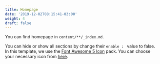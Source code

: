 ```yaml
---
title: Homepage
date: '2019-12-02T08:15:41-03:00'
weight: 4
draft: false
---
```

You can find homepage in `content/**/_index.md`.

You can hide or show all sections by change their `enable : ` value to false.   
In this template, we use the [Font Awesome 5 Icon](https://fontawesome.com/v5.15/icons) pack. You can choose your necessary icon from [here](https://fontawesome.com/v5.15/icons).
